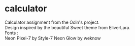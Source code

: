 # calculator

Calculator assignment from the Odin's project.  
Design inspired by the beautiful Sweet theme from EliverLara.  
Fonts :  
Neon Pixel-7 by Style-7
Neon Glow by weknow
